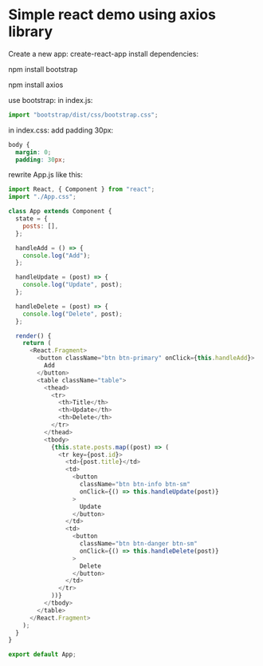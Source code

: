 # Simple react demo using axios library

Create a new app: create-react-app
install dependencies:

npm install bootstrap

npm install axios

use bootstrap: in index.js:
```javascript
import "bootstrap/dist/css/bootstrap.css";
```

in index.css: add padding 30px:
```css
body {
  margin: 0;
  padding: 30px;
```

rewrite App.js like this:
```javascript
import React, { Component } from "react";
import "./App.css";

class App extends Component {
  state = {
    posts: [],
  };

  handleAdd = () => {
    console.log("Add");
  };

  handleUpdate = (post) => {
    console.log("Update", post);
  };

  handleDelete = (post) => {
    console.log("Delete", post);
  };

  render() {
    return (
      <React.Fragment>
        <button className="btn btn-primary" onClick={this.handleAdd}>
          Add
        </button>
        <table className="table">
          <thead>
            <tr>
              <th>Title</th>
              <th>Update</th>
              <th>Delete</th>
            </tr>
          </thead>
          <tbody>
            {this.state.posts.map((post) => (
              <tr key={post.id}>
                <td>{post.title}</td>
                <td>
                  <button
                    className="btn btn-info btn-sm"
                    onClick={() => this.handleUpdate(post)}
                  >
                    Update
                  </button>
                </td>
                <td>
                  <button
                    className="btn btn-danger btn-sm"
                    onClick={() => this.handleDelete(post)}
                  >
                    Delete
                  </button>
                </td>
              </tr>
            ))}
          </tbody>
        </table>
      </React.Fragment>
    );
  }
}

export default App;
```








